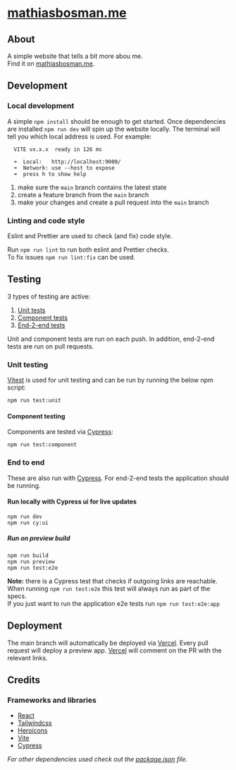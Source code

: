 # [mathiasbosman.me][link_mathiasbosman_me]

## About

A simple website that tells a bit more abou me.  
Find it on [mathiasbosman.me][link_mathiasbosman_me].

## Development

### Local development

A simple `npm install` should be enough to get started.
Once dependencies are installed `npm run dev` will spin up the website locally.
The terminal will tell you which local address is used.
For example:

```shell
  VITE vx.x.x  ready in 126 ms

  ➜  Local:   http://localhost:9000/
  ➜  Network: use --host to expose
  ➜  press h to show help
```

1. make sure the `main` branch contains the latest state
2. create a feature branch from the `main` branch
3. make your changes and create a pull request into the `main` branch

### Linting and code style

Eslint and Prettier are used to check (and fix) code style.

Run `npm run lint` to run both eslint and Prettier checks.  
To fix issues `npm run lint:fix` can be used.

## Testing

3 types of testing are active:

1. [Unit tests](#unit-testing)
2. [Component tests](#component-testing)
3. [End-2-end tests](#end-to-end)

Unit and component tests are run on each push.
In addition, end-2-end tests are run on pull requests.

### Unit testing

[Vitest][link_vitest] is used for unit testing and can be run by running the below npm script:

```shell
npm run test:unit
```

#### Component testing

Components are tested via [Cypress][link_cypress]:

```shell
npm run test:component
```

### End to end

These are also run with [Cypress][link_cypress].
For end-2-end tests the application should be running.

#### Run locally with Cypress ui for live updates

```shell
npm run dev
npm run cy:ui
```

##### Run on preview build

```shell
npm run build
npm run preview
npm run test:e2e
```

**Note:** there is a Cypress test that checks if outgoing links are reachable.  
When running `npm run test:e2e` this test will always run as part of the specs.  
If you just want to run the application e2e tests run `npm run test:e2e:app`

## Deployment

The main branch will automatically be deployed via [Vercel][link_vercel].
Every pull request will deploy a preview app.
[Vercel][link_vercel] will comment on the PR with the relevant links.

## Credits

### Frameworks and libraries

- [React][link_react]
- [Tailwindcss][link_tailwind]
- [Heroicons][link_heroicons]
- [Vite][link_vite]
- [Cypress][link_cypress]

_For other dependencies used check out the [package.json](package.json) file._

[link_mathiasbosman_me]: https://mathiasbosman.me
[link_react]: https://react.dev
[link_tailwind]: https://tailwindcss.com/
[link_heroicons]: https://heroicons.com
[link_cypress]: https://cypress.io
[link_vercel]: https://vercel.com/
[link_vite]: http://vitejs.dev
[link_vitest]: http://vitest.dev
